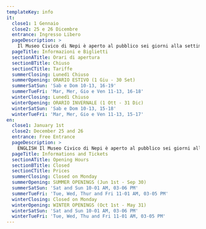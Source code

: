 ```yaml
---
templateKey: info
it:
  close1: 1 Gennaio
  close2: 25 e 26 Dicembre
  entrance: Ingresso Libero
  pageDescription: >
    Il Museo Civico di Nepi è aperto al pubblico sei giorni alla settimana per un totale complessivo di 28 ore settimanali. La struttura museale è visitabile anche durante alcune festività, quali 1 maggio e 15 agosto, salvo diverse disposizioni.
  pageTitle: Informazioni e Biglietti
  sectionATitle: Orari di apertura
  sectionBTitle: Chiuso
  sectionCTitle: Tariffe
  summerClosing: Lunedì Chiuso
  summerOpening: ORARIO ESTIVO (1 Giu - 30 Set)
  summerSatSun: 'Sab e Dom 10-13, 16-19'
  summerTueFri: 'Mar, Mer, Gio e Ven 11-13, 16-18'
  winterClosing: Lunedì Chiuso
  winterOpening: ORARIO INVERNALE (1 Ott - 31 Dic)
  winterSatSun: 'Sab e Dom 10-13, 15-18'
  winterTueFri: 'Mar, Mer, Gio e Ven 11-13, 15-17'
en:
  close1: January 1st
  close2: December 25 and 26
  entrance: Free Entrance
  pageDescription: >
    ENGLISH Il Museo Civico di Nepi è aperto al pubblico sei giorni alla settimana per un totale complessivo di 28 ore settimanali. La struttura museale è visitabile anche durante alcune festività, quali 1 maggio e 15 agosto, salvo diverse disposizioni.
  pageTitle: Informations and Tickets
  sectionATitle: Opening Hours
  sectionBTitle: Closed
  sectionCTitle: Prices
  summerClosing: Closed on Monday
  summerOpening: SUMMER OPENINGS (Jun 1st - Sep 30)
  summerSatSun: 'Sat and Sun 10-01 AM, 03-06 PM'
  summerTueFri: 'Tue, Wed, Thur and Fri 11-01 AM, 03-05 PM'
  winterClosing: Closed on Monday
  winterOpening: WINTER OPENINGS (Oct 1st - May 31)
  winterSatSun: 'Sat and Sun 10-01 AM, 03-06 PM'
  winterTueFri: 'Tue, Wed, Thu and Fri 11-01 AM, 03-05 PM'
---
```

